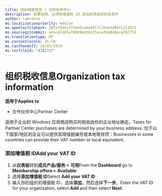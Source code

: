 ```yaml
---
title: 组织税收信息 | 合作伙伴中心
description: 如果适用，必须将增值税 ID 添加到贵组织的信息中
author: labrenne
ms.localizationpriority: medium
ms.openlocfilehash: 20fef48dcd72de52abe6917c363e5d96f1213072
ms.sourcegitcommit: a4ac47d85af00696d3b625ecaf448d8ecaf8275d
ms.translationtype: MT
ms.contentlocale: zh-CN
ms.lasthandoff: 10/05/2018
ms.locfileid: "4381757"
---
```

# <a name="organization-tax-information"></a><span data-ttu-id="2a4e3-103">组织税收信息</span><span class="sxs-lookup"><span data-stu-id="2a4e3-103">Organization tax information</span></span>

**<span data-ttu-id="2a4e3-104">适用于</span><span class="sxs-lookup"><span data-stu-id="2a4e3-104">Applies to</span></span>**

-  <span data-ttu-id="2a4e3-105">合作伙伴中心</span><span class="sxs-lookup"><span data-stu-id="2a4e3-105">Partner Center</span></span>

<span data-ttu-id="2a4e3-106">适用于企业的 Windows 应用商店购买的税收由你的企业地址确定。</span><span class="sxs-lookup"><span data-stu-id="2a4e3-106">Taxes for Partner Center purchases are determined by your business address.</span></span> <span data-ttu-id="2a4e3-107">位于以下国家/地区的企业可以提供其增值税编号或本地等效项：</span><span class="sxs-lookup"><span data-stu-id="2a4e3-107">Businesses in some countries can provide their VAT number or local equivalent.</span></span>

### <a name="add-your-vat-id"></a><span data-ttu-id="2a4e3-108">添加增值税 ID</span><span class="sxs-lookup"><span data-stu-id="2a4e3-108">Add your VAT ID</span></span>

1.  <span data-ttu-id="2a4e3-109">从**仪表板**转到**成员产品/服务**-> **可用**</span><span class="sxs-lookup"><span data-stu-id="2a4e3-109">From the **Dashboard** go to **Membership offers**-> **Available**</span></span>
2.  <span data-ttu-id="2a4e3-110">选择**添加增值税 ID**</span><span class="sxs-lookup"><span data-stu-id="2a4e3-110">Select **Add your VAT ID**</span></span>
3.  <span data-ttu-id="2a4e3-111">输入你的组织的增值税 ID，选择**添加**，然后选择**下一步**。</span><span class="sxs-lookup"><span data-stu-id="2a4e3-111">Enter the VAT ID for your organization, select **Add** and then select **Next**.</span></span>





 



